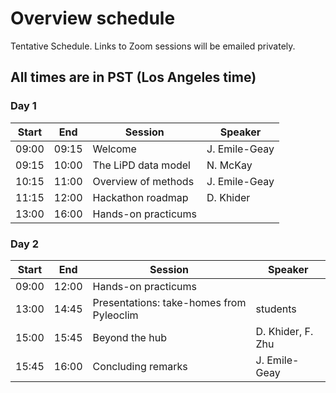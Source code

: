 # Overview schedule

Tentative Schedule. Links to Zoom sessions will be emailed privately.

## All times are in PST (Los Angeles time)

### Day 1

| Start | End | Session | Speaker |
| ---- | ---- | --------- | ------------------- |   
| 09:00 | 09:15 | Welcome  | J. Emile-Geay |
|09:15|10:00|The LiPD data model| N. McKay|
|10:15|11:00|Overview of methods| J. Emile-Geay|
|11:15|12:00|Hackathon roadmap| D. Khider|
|13:00|16:00| Hands-on practicums| |

### Day 2

| Start | End | Session | Speaker |
| ---- | ---- | --------- | ------------------- |   
| 09:00 | 12:00 | Hands-on practicums||
|13:00|14:45|Presentations: take-homes from Pyleoclim| students|
|15:00|15:45|Beyond the hub| D. Khider, F. Zhu|
|15:45|16:00|Concluding remarks| J. Emile-Geay|
